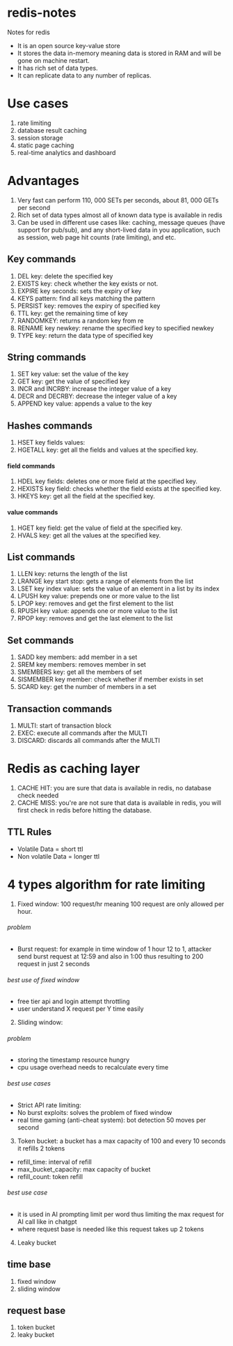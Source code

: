 # redis-notes
Notes for redis

- It is an open source key-value store
- It stores the data in-memory meaning data is stored in RAM and will be gone on machine restart.
- It has rich set of data types.
- It can replicate data to any number of replicas.

# Use cases
1. rate limiting
2. database result caching
3. session storage
4. static page caching
5. real-time analytics and dashboard

# Advantages
1. Very fast can perform 110, 000 SETs per seconds, about 81, 000 GETs per second
2. Rich set of data types almost all of known data type is available in redis
3. Can be used in different use cases like: caching, message queues (have support for pub/sub), and any short-lived data in you application, such as session, web page hit counts (rate limiting), and etc.

## Key commands
1. DEL key: delete the specified key
2. EXISTS key: check whether the key exists or not.
3. EXPIRE key seconds: sets the expiry of key
4. KEYS pattern: find all keys matching the pattern
5. PERSIST key: removes the expiry of specified key
6. TTL key: get the remaining time of key
7. RANDOMKEY: returns a random key from re
8. RENAME key newkey: rename the specified key to specified newkey
9. TYPE key: return the data type of specified key
   
## String commands
1. SET key value: set the value of the key
2. GET key: get the value of specified key
3. INCR and INCRBY: increase the integer value of a key
4. DECR and DECRBY: decrease the integer value of a key
5. APPEND key value: appends a value to the key

## Hashes commands
1. HSET key fields values: 
2. HGETALL key: get all the fields and values at the specified key.

#### field commands
1. HDEL key fields: deletes one or more field at the specified key.
2. HEXISTS key field: checks whether the field exists at the specified key.
3. HKEYS key: get all the field at the specified key.

#### value commands
1. HGET key field: get the value of field at the specified key.
2. HVALS key: get all the values at the specified key.

## List commands
1. LLEN key: returns the length of the list
2. LRANGE key start stop: gets a range of elements from the list
3. LSET key index value: sets the value of an element in a list by its index
4. LPUSH key value: prepends one or more value to the list
5. LPOP key: removes and get the first element to the list
6. RPUSH key value: appends one or more value to the list
7. RPOP key: removes and get the last element to the list

## Set commands
1. SADD key members: add member in a set
2. SREM key members: removes member in set
3. SMEMBERS key: get all the members of set
4. SISMEMBER key member: check whether if member exists in set
5. SCARD key: get the number of members in a set

## Transaction commands
1. MULTI: start of transaction block
2. EXEC: execute all commands after the MULTI
3. DISCARD: discards all commands after the MULTI

# Redis as caching layer 
1. CACHE HIT: you are sure that data is available in redis, no database check needed
2. CACHE MISS: you're are not sure that data is available in redis, you will first check in redis before hitting the database.

## TTL Rules
- Volatile Data = short ttl
- Non volatile Data = longer ttl

# 4 types algorithm for rate limiting
1. Fixed window: 100 request/hr meaning 100 request are only allowed per hour.
###### problem
- Burst request: for example in time window of 1 hour 12 to 1, attacker send burst request at 12:59 and also in 1:00 thus resulting to 200 request in just 2 seconds
###### best use of fixed window
- free tier api and login attempt throttling
- user understand X request per Y time easily
  
2. Sliding window: 
###### problem
- storing the timestamp resource hungry
- cpu usage overhead needs to recalculate every time
###### best use cases
- Strict API rate limiting: 
- No burst exploits: solves the problem of fixed window
- real time gaming (anti-cheat system): bot detection 50 moves per second

3. Token bucket: a bucket has a max capacity of 100 and every 10 seconds it refills 2 tokens
- refill_time: interval of refill
- max_bucket_capacity: max capacity of bucket
- refill_count: token refill

###### best use case
- it is used in AI prompting limit per word thus limiting the max request for AI call like in chatgpt
- where request base is needed like this request takes up 2 tokens

4. Leaky bucket

## time base
1. fixed window
2. sliding window

## request base
1. token bucket
2. leaky bucket
